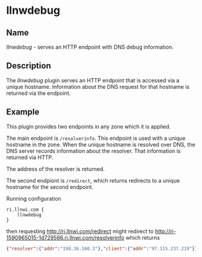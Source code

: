 # llnwdebug

## Name

*llnwdebug* - serves an HTTP endpoint with DNS debug information.

## Description

The *llnwdebug* plugin serves an HTTP endpoint that is accessed via a unique hostname.
Information about the DNS request for that hostname is returned via the endpoint.

## Example

This plugin provides two endpoints in any zone which it is applied.

The main endpoint is `/resolverinfo`. This endpoint is used with a unique hostname in the zone.
When the unique hostname is resolved over DNS, the DNS server records information about the
resolver. That information is returned via HTTP.

The address of the resolver is returned.

The second endpiont is `/redirect`, which returns redirects to a unique hostname for the second
endpoint.

Running configuration
~~~ corefile
ri.llnwi.com {
    llnwdebug
}
~~~

then requesting http://ri.llnwi.com/redirect might redirect to
http://ri-1590965015-1d729566.ri.llnwi.com/resolverinfo which returns

~~~ json
{"resolver":{"addr":"198.36.160.3"},"client":{"addr":"97.115.237.219"}}
~~~
